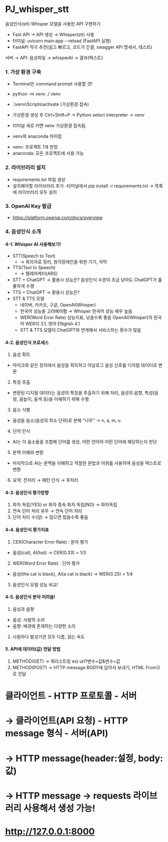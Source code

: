 # PJ_whisper_stt
음성인식(stt) Whisper 모델을 사용한 API 구현하기
- Fast API → API 생성 → Whisper(stt) 사용
- 터미널: uvicorn main:app --reload (FastAPI 실행)
- FastAPI 적극 추천(쉽고 빠르고, 코드가 간결, swagger API 명세서, 테스트)

서버 → API: 음성파일 → whisperAI → 결과(텍스트)


### 1. 가상 환경 구축
- Terminal은 command prompt 사용할 것!
- python -m venv ./ venv
- .\venv\Scripts\activate (가상환경 접속)
- 가상환경 생성 후 Ctrl+Shift+P → Python select interpreter → venv
- 터미널 새로 키면 venv 가상환경 접속됨.

- venv와 anaconda 차이점
 + venv: 프로젝트 1개 한정
 + anaconda: 모든 프로젝트에 사용 가능

### 2. 라이브러리 설치
- requirements.txt 파일 생성
- 설치해야할 라이브러리 추가
-터미널에서 pip install -r requirements.txt → 목록에 라이브러리 모두 설치

### 3. OpenAI Key 발급
- https://platform.openai.com/docs/overview


### 4. 음성인식 소개
#### 4-1. Whisper AI 사용해보기!
- STT(Speech to Text)
  + → 회의자료 정리, 청각장애인을 위한 기기, 자막
- TTS(Text to Speech)
  + → 텔레마케터(ARS)
- STT + ChatGPT → 활용시 성능은? 음성인식 수준이 조금 낮아도 ChatGPT가 훌륭하게 수행
- TTS + ChatGPT → 황용시 성능은? 
- STT & TTS 모델
  + 네이버, 카카오, 구글, OpenAI(Whisper)
  + 한국어 성능을 고려해야함 → Whisper 한국어 성능 매우 높음
  + WER(Word Error Rate) 성능지표, 낮을수록 좋음 OpenAI(Whisper)의 한국어 WER이 3.1, 영어 ENglish 4.1
  + STT & TTS 모델이 ChatGPT와 연계해서 서비스하는 횟수가 많음

#### 4-2. 음성인식 프로세스
1. 음성 획득
  - 마이크와 같은 장치에서 음성을 획득하고 아날로그 음성 신호를 디지털 데이터로 변환
2. 특징 추출
  - 변환된 디지털 데이터는 음성의 특징을 추출하기 위해 처리, 음성의 음향, 특성(음량, 음높이, 음색 등)을 이해하기 위해 수행
3. 음소 식별
  - 음성을 음소(음성의 최소 단위)로 분해 "나무" → n, a, m, u
4. 단어 인식
  - AI는 이 음소들을 조합해 단어를 생성, 어떤 언어의 어떤 단어에 해당하는지 판단
5. 문맥 이해와 변환
  - 마지막으로 AI는 문맥을 이해하고 적절한 문법과 어휘를 사용하여 음성을 텍스트로 변환
6. 요약: 전처리 → 패턴 인식 → 후처리

#### 4-3. 음성인식 평가방향
1. 화자 독립(YES) or 화자 종속 화자 독립(NO)  → 화자독립
2. 연속 단어 처리 유무                       → 연속 단어 처리
3. 단어 처리 수(양)                          → 많으면 많을수록 좋음

#### 4-4. 음성인식 평가지표
1. CER(Character Error Rate) : 문자 평가
  - 음성(cat), AI(hat) →  CER(0.33) = 1/3
2. WER(Word Error Rate)      : 단어 평가
  - 음성(the cat is black), AI(a cat is black) → WER(0.25) = 1/4
3. 음성인식 모델 성능 비교!

#### 4-5. 음성인식 분야 어려움!
1. 음성과 음향
  - 음성: 사람의 소리
  - 음향: 배경에 존재하는 다양한 소리
2. 사람마다 발성기관 모두 다름, 읽는 속도
 
#### 5. API에 데이터(값) 전달 방법
1. METHOD(GET) → 쿼리스트링 ex) url?변수=값&변수=값
2. METHOD(POST) → HTTP message BODY에 담아서 보내기, HTML From으로 전달

# 클라이언트 - HTTP 프로토콜 - 서버
# → 클라이언트(API 요청) - HTTP message 형식 - 서버(API)
# → HTTP message(header:설정, body:값)
# → HTTP message → requests 라이브러리 사용해서 생성 가능!
# http://127.0.0.1:8000
